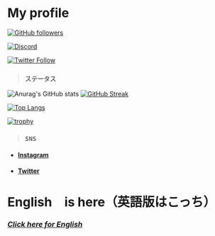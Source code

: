 # My profile
<p align="left" id="github">
  <a href="https://github.com/raitochinyu"><img alt="GitHub followers" src="https://img.shields.io/github/followers/raitochinyu?style=social"></a>
</p>
<p align="" id="discord">
  <a href="https://discord.gg/eCvsrwM84m"><img alt="Discord" src="https://img.shields.io/discord/748951941379522631"></a>
</p>
<p id="twitter">
  <a href="https://twitter.com/raito1460"><img alt="Twitter Follow" src="https://img.shields.io/twitter/follow/raito1460?style=social"></a>
</p>

> ### `ステータス`

![Anurag's GitHub stats](https://github-readme-stats.vercel.app/api?username=raitochinyu&show_icons=true&title_color=fff&icon_color=79ff97&text_color=fff&bg_color=151515)
[![GitHub Streak](http://github-readme-streak-stats.herokuapp.com?user=raitochinyu&theme=highcontrast&locale=ja)](https://git.io/streak-stats)

[![Top Langs](https://github-readme-stats.vercel.app/api/top-langs/?username=raitochinyu&layout=compact&show_icons=true&title_color=fff&icon_color=79ff97&text_color=fff&bg_color=151515)](https://github.com/anuraghazra/github-readme-stats)

[![trophy](https://github-profile-trophy.vercel.app/?username=raitochinyu&theme=onedark&row=2&column=3)](https://github.com/ryo-ma/github-profile-trophy)

> ### `SNS`

- #### [Instagram](https://instagram.com)
- #### [Twitter](https://twitter.com)


# English　is here（英語版はこっち）
### [*Click here for English*](./doc/EN.md)

